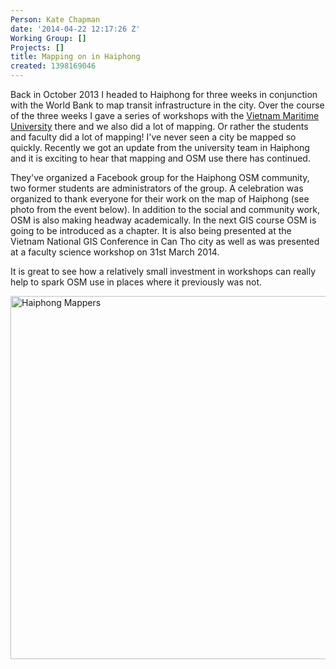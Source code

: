 ```yaml
---
Person: Kate Chapman
date: '2014-04-22 12:17:26 Z'
Working Group: []
Projects: []
title: Mapping on in Haiphong
created: 1398169046
---
```

<p>Back in October 2013 I headed to Haiphong for three weeks in conjunction with the World Bank to map transit infrastructure in the city. Over the course of the three weeks I gave a series of workshops with the <a href="http://www.vimaru.edu.vn/">Vietnam Maritime University</a> there and we also did a lot of mapping. Or rather the students and faculty did a lot of mapping! I've never seen a city be mapped so quickly. Recently we got an update from the university team in Haiphong and it is exciting to hear that mapping and OSM use there has continued.&nbsp;</p><p>They've organized a Facebook group for the Haiphong OSM community, two former students are administrators of the group. A celebration was organized to thank everyone for their work on the map of Haiphong (see photo from the event below). In addition to the social and community work, OSM is also making headway academically. In the next GIS course OSM is going to be introduced as a chapter. It is also being presented at the Vietnam National GIS Conference in Can Tho city as well as was presented at a faculty science workshop on 31st March 2014. &nbsp;</p><p>It is great to see how a relatively small investment in workshops can really help to spark OSM use in places where it previously was not.&nbsp;</p><p><img title="Haiphong Mappers" src="/sites/default/files/maritime-students-vietnam.jpg" alt="Haiphong Mappers" width="792" height="581"></p><p>&nbsp;</p>
